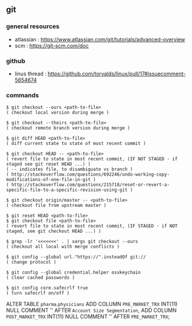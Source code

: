 ## git

### general resources
- atlassian : https://www.atlassian.com/git/tutorials/advanced-overview
- scm : https://git-scm.com/doc

### github
- linus thread : https://github.com/torvalds/linux/pull/17#issuecomment-5654674

### commands
```
$ git checkout --ours <path-to-file>
( checkout local version during merge )
```
```
$ git checkout --theirs <path-to-file>
( checkout remote branch version during merge )
```
```
$ git diff HEAD <path-to-file>
( diff current state to state of most recent commit )
```
```
$ git checkout HEAD -- <path-to-file>
( revert file to state in most recent commit, (IF NOT STAGED - if staged see git reset HEAD ...) )
( -- indicates file, to disambiguate vs branch )
( http://stackoverflow.com/questions/692246/undo-working-copy-modifications-of-one-file-in-git )
( http://stackoverflow.com/questions/215718/reset-or-revert-a-specific-file-to-a-specific-revision-using-git )
```
```
$ git checkout origin/master -- <path-to-file>
( checkout file from upstream master )
```
```
$ git reset HEAD <path-to-file>
$ git checkout file <path-to-file>
( revert file to state in most recent commit, (IF STAGED - if NOT staged, see git checkout HEAD ...) )
```
```
$ grep -lr '<<<<<<<' . | xargs git checkout --ours
( checkout all local with merge conflicts )
```
```
$ git config --global url."https://".insteadOf git://
( change protocol )
```
```
$ git config --global credential.helper osxkeychain
( clear cached passwords )
```
```
$ git config core.safecrlf true
( turn safecrlf on/off )
```


ALTER TABLE `pharma`.`physicians`
ADD COLUMN `PRE_MARKET_TRX` INT(11) NULL COMMENT '' AFTER `Account Size Segmentation`,
ADD COLUMN `POST_MARKET_TRX` INT(11) NULL COMMENT '' AFTER `PRE_MARKET_TRX`;
